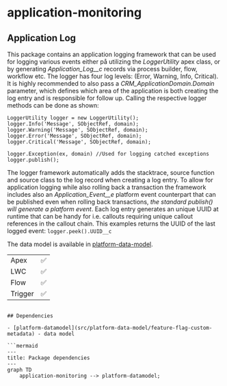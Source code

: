# application-monitoring

## Application Log

This package contains an application logging framework that can be used for logging various events either på utilizing the _LoggerUtility_ apex class, or by generating _Application_Log\_\_c_ records via process builder, flow, workflow etc. The logger has four log levels: (Error, Warning, Info, Critical). It is highly recommended to also pass a _CRM_ApplicationDomain.Domain_ parameter, which defines which area of the application is both creating the log entry and is responsible for follow up. Calling the respective logger methods can be done as shown:

```Apex
LoggerUtility logger = new LoggerUtility();
logger.Info('Message', SObjectRef, domain);
logger.Warning('Message', SObjectRef, domain);
logger.Error('Message', SObjectRef, domain);
logger.Critical('Message', SObjectRef, domain);

logger.Exception(ex, domain) //Used for logging catched exceptions
logger.publish();
```

The logger framework automatically adds the stacktrace, source function and source class to the log record when creating a log entry. To allow for application logging while also rolling back a transaction the framework includes also an _Application_Event\_\_e_ platform event counterpart that can be published even when rolling back transactions, _the standard publish() will generate a platform event_. Each log entry generates an unique UUID at runtime that can be handy for i.e. callouts requiring unique callout references in the callout chain. This examples returns the UUID of the last logged event:
`logger.peek().UUID__c`

The data model is available in [platform-data-model](src/platform-data-model/README.md).

|         |     |
| ------- | --- |
| Apex    | ✅  |
| LWC     | ✅  |
| Flow    | ✅  |
| Trigger | ✅  |

````

## Dependencies

- [platform-datamodel](src/platform-data-model/feature-flag-custom-metadata) - data model

```mermaid
---
title: Package dependencies
---
graph TD
    application-monitoring --> platform-datamodel;
````
